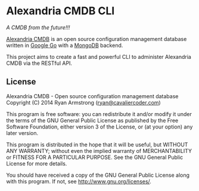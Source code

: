 # Alexandria CMDB CLI

*A CMDB from the future!!!*

[Alexandria CMDB](https://github.com/cavaliercoder/alexandria) is an open source configuration management database written in [Google Go](https://golang.org/) with a [MongoDB](http://www.mongodb.org/) backend.

This project aims to create a fast and powerful CLI to administer Alexandria CMDB via the RESTful API.

## License

Alexandria CMDB - Open source configuration management database
Copyright (C) 2014  Ryan Armstrong (ryan@cavaliercoder.com)

This program is free software: you can redistribute it and/or modify
it under the terms of the GNU General Public License as published by
the Free Software Foundation, either version 3 of the License, or
(at your option) any later version.

This program is distributed in the hope that it will be useful,
but WITHOUT ANY WARRANTY; without even the implied warranty of
MERCHANTABILITY or FITNESS FOR A PARTICULAR PURPOSE.  See the
GNU General Public License for more details.

You should have received a copy of the GNU General Public License
along with this program.  If not, see <http://www.gnu.org/licenses/>.
